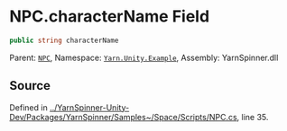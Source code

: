 # NPC.characterName Field


```csharp
public string characterName
```



<div class="class-metadata">

Parent: [`NPC`](/api/csharp/yarn.unity.example/npc.md), Namespace: [`Yarn.Unity.Example`](/api/csharp/yarn.unity.example/README.md), Assembly: YarnSpinner.dll
</div>

## Source
Defined in [../YarnSpinner-Unity-Dev/Packages/YarnSpinner/Samples~/Space/Scripts/NPC.cs](https://github.com/YarnSpinnerTool/YarnSpinner-Unity//blob/develop/Samples~/Space/Scripts/NPC.cs#L35), line 35.
